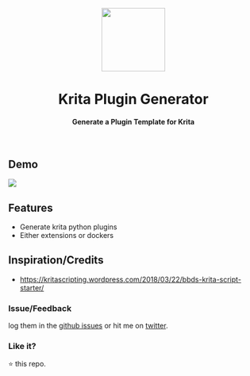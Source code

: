 <p align="center">
  <img src="https://pbs.twimg.com/profile_images/969614361349251072/z9DXgjbP_400x400.jpg" width="128"/>
  <h1 align="center">Krita Plugin Generator</h1>
  <h4 align="center">Generate a Plugin Template for Krita</h4>
  <br>
</p>

## Demo

<img src="https://user-images.githubusercontent.com/2767425/39167429-bcc5fcf2-47ac-11e8-8d8f-a58d57b3ab40.gif"/>

## Features

- Generate krita python plugins
- Either extensions or dockers

## Inspiration/Credits

- https://kritascripting.wordpress.com/2018/03/22/bbds-krita-script-starter/

### Issue/Feedback

log them in the [github issues](https://github.com/cg-cnu/vscode-krita-plugin-generator/issues) or hit me on [twitter](https://twitter.com/cgcnu).

### Like it?

⭐ this repo.
